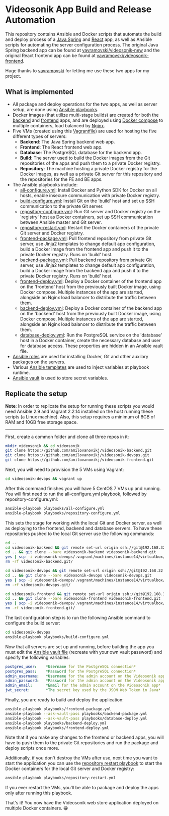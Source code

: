 # Videosonik App Build and Release Automation

This repository contains Ansible and Docker scripts that automate the build and deploy process of a [Java Spring](https://github.com/amilovanovikj/videosonik-backend) and [React](https://github.com/amilovanovikj/videosonik-frontend) app, as well as Ansible scripts for automating the server configuration process. The original Java Spring backend app can be found at [vavramovski/videosonik-new](https://github.com/vavramovski/videosonik-new) and the original React frontend app can be found at [vavramovski/videosonik-frontend](https://github.com/vavramovski/videosonik-frontend). 

Huge thanks to [vavramovski](https://github.com/vavramovski) for letting me use these two apps for my project.

## What is implemented

- All package and deploy operations for the two apps, as well as server setup, are done using [Ansible playbooks](https://github.com/amilovanovikj/videosonik-devops/tree/master/playbooks).
- Docker images (that utilize multi-stage builds) are created for both the [backend](https://github.com/amilovanovikj/videosonik-backend/blob/master/Dockerfile) and [frontend](https://github.com/amilovanovikj/videosonik-frontend/blob/master/Dockerfile) apps, and are deployed using [Docker compose](https://github.com/amilovanovikj/videosonik-devops/tree/master/playbooks/templates/docker-compose.yml.j2) to multiple containers, load balanced by [Nginx](https://github.com/amilovanovikj/videosonik-devops/blob/master/playbooks/templates/nginx.conf.j2).
- Five VMs (created using this [Vagrantfile](https://github.com/amilovanovikj/videosonik-devops/blob/master/Vagrantfile)) are used for hosting the five different types of servers:
  - **Backend**: The Java Spring backend web app.
  - **Frontend**: The React frontend web app.
  - **Database**: The PostgreSQL database for the backend app.
  - **Build**: The server used to build the Docker images from the Git repositories of the apps and push them to a private Docker registry.
  - **Repository**: The machine hosting a private Docker registry for the Docker images, as well as a private Git server for this repository and the repositories for the FE and BE apps.
- The Ansible playbooks include:
  - [all-configure.yml](https://github.com/amilovanovikj/videosonik-devops/blob/master/playbooks/all-configure.yml): Install Docker and Python SDK for Docker on all hosts, enable insecure communication with private Docker registry.
  - [build-configure.yml](https://github.com/amilovanovikj/videosonik-devops/blob/master/playbooks/build-configure.yml): Install Git on the 'build' host and set up SSH communication to the private Git server.
  - [repository-configure.yml](https://github.com/amilovanovikj/videosonik-devops/blob/master/playbooks/repository-configure.yml): Run Git server and Docker registry on the 'registry' host as Docker containers, set up SSH communication between Ansible master and Git server.
  - [repository-restart.yml](https://github.com/amilovanovikj/videosonik-devops/blob/master/playbooks/repository-restart.yml): Restart the Docker containers of the private Git server and Docker registry.
  - [frontend-package.yml](https://github.com/amilovanovikj/videosonik-devops/blob/master/playbooks/frontend-package.yml): Pull frontend repository from private Git server, use Jinja2 templates to change default app configuration, build a Docker image from the frontend app and push it to the private Docker registry. Runs on 'build' host.
  - [backend-package.yml](https://github.com/amilovanovikj/videosonik-devops/blob/master/playbooks/backend-package.yml): Pull backend repository from private Git server, use Jinja2 templates to change default app configuration, build a Docker image from the backend app and push it to the private Docker registry. Runs on 'build' host.
  - [frontend-deploy.yml](https://github.com/amilovanovikj/videosonik-devops/blob/master/playbooks/frontend-deploy.yml): Deploy a Docker container of the frontend app on the 'frontend' host from the previously built Docker image, using Docker compose. Multiple instances of the app are started, alongside an Nginx load balancer to distribute the traffic between them.
  - [backend-deploy.yml](https://github.com/amilovanovikj/videosonik-devops/blob/master/playbooks/backend-deploy.yml): Deploy a Docker container of the backend app on the 'backend' host from the previously built Docker image, using Docker compose. Multiple instances of the app are started, alongside an Nginx load balancer to distribute the traffic between them.
  - [database-deploy.yml](https://github.com/amilovanovikj/videosonik-devops/blob/master/playbooks/database-deploy.yml): Run the PostgreSQL service on the 'database' host in a Docker container, create the necessary database and user for database access. These properties are hidden in an Ansible vault file.
- [Ansible roles](https://github.com/amilovanovikj/videosonik-devops/tree/master/roles) are used for installing Docker, Git and other auxilary packages on the servers.
- Various [Ansible templates](https://github.com/amilovanovikj/videosonik-devops/tree/master/playbooks/templates) are used to inject variables at playbook runtime.
- [Ansible vault](https://github.com/amilovanovikj/videosonik-devops/tree/master/playbooks/vault) is used to store secret variables.

## Replicate the setup

**Note**: In order to replicate the setup for running these scripts you would need Ansible 2.9 and Vagrant 2.2.14 installed on the host running these scripts (a Linux machine). Also, this setup requires a minimum of 8GB of RAM and 10GB free storage space.
***

First, create a common folder and clone all three repos in it:
```bash
mkdir videosonik && cd videosonik
git clone https://github.com/amilovanovikj/videosonik-backend.git
git clone https://github.com/amilovanovikj/videosonik-devops.git
git clone https://github.com/amilovanovikj/videosonik-frontend.git
```
Next, you will need to provision the 5 VMs using Vagrant:
```bash
cd videosonik-devops && vagrant up
```
After this command finishes you will have 5 CentOS 7 VMs up and running. You will first need to run the all-configure.yml playbook, followed by repository-configure.yml:
```bash
ansible-playbook playbooks/all-configure.yml
ansible-playbook playbooks/repository-configure.yml
```
This sets the stage for working with the local Git and Docker server, as well as deploying to the frontend, backend and database servers. To have these repositories pushed to the local Git server use the following commands:
```bash
cd ..
cd videosonik-backend && git remote set-url origin ssh://git@192.168.32.14:2222/git-server/repos/videosonik-backend.git
cd .. && git clone --bare videosonik-backend videosonik-backend.git
yes | scp -i videosonik-devops/.vagrant/machines/instance14/virtualbox/private_key -r videosonik-backend.git/ vagrant@192.168.32.14:/home/vagrant/git-server/repos
rm -rf videosonik-backend.git/

cd videosonik-devops && git remote set-url origin ssh://git@192.168.32.14:2222/git-server/repos/videosonik-devops.git
cd .. && git clone --bare videosonik-devops videosonik-devops.git
yes | scp -i videosonik-devops/.vagrant/machines/instance14/virtualbox/private_key -r videosonik-devops.git/ vagrant@192.168.32.14:/home/vagrant/git-server/repos
rm -rf videosonik-devops.git/

cd videosonik-frontend && git remote set-url origin ssh://git@192.168.32.14:2222/git-server/repos/videosonik-frontend.git
cd .. && git clone --bare videosonik-frontend videosonik-frontend.git
yes | scp -i videosonik-devops/.vagrant/machines/instance14/virtualbox/private_key -r videosonik-frontend.git/ vagrant@192.168.32.14:/home/vagrant/git-server/repos
rm -rf videosonik-frontend.git/
```
The last configuration step is to run the following Ansible command to configure the build server:
```bash
cd videosonik-devops
ansible-playbook playbooks/build-configure.yml
``` 
Now that all servers are set up and running, before building the app you must edit the [Ansible vault file](https://github.com/amilovanovikj/videosonik-devops/blob/master/playbooks/vault/secret-config.yml) (recreate with your own vault password) and specify the following variables:
```yaml
postgres_user:    *Username for the PostgreSQL connection*
postgres_pass:    *Password for the PostgreSQL connection*
admin_username:   *Username for the admin account on the Videosonik app*
admin_password:   *Password for the admin account on the Videosonik app*
admin_email:      *Email for the admin account on the Videosonik app*
jwt_secret:       *The secret key used by the JSON Web Token in Java*
```
Finally, you are ready to build and deploy the application:
```bash
ansible-playbook playbooks/frontend-package.yml
ansible-playbook --ask-vault-pass playbooks/backend-package.yml
ansible-playbook --ask-vault-pass playbooks/database-deploy.yml
ansible-playbook playbooks/backend-deploy.yml
ansible-playbook playbooks/frontend-deploy.yml
```
Note that if you make any changes to the frontend or backend apps, you will have to push them to the private Git repositories and run the package and deploy scripts once more.

Additionally, if you don't destroy the VMs after use, next time you want to start the application you can use the [repository restart playbook](https://github.com/amilovanovikj/videosonik-devops/blob/master/playbooks/repository-restart.yml) to start the Docker containers for the local Git server and Docker registry:
```bash
ansible-playbook playbooks/repository-restart.yml
```
If you ever restart the VMs, you'll be able to package and deploy the apps only after running this playbook. 

That's it! You now have the Videosonik web store application deployed on multiple Docker containers. :grin:
